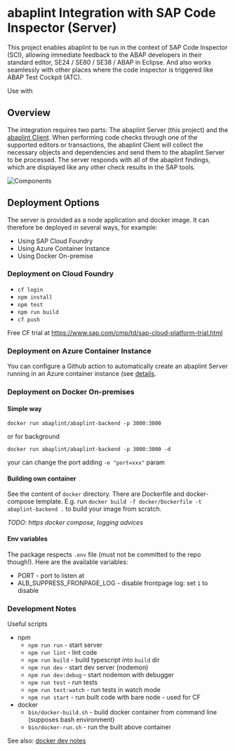 # abaplint Integration with SAP Code Inspector (Server)

This project enables abaplint to be run in the context of SAP Code Inspector (SCI), allowing immediate feedback to the ABAP developers in their standard editor, SE24 / SE80 / SE38 / ABAP in Eclipse. And also works seamlessly with other places where the code inspector is triggered like ABAP Test Cockpit (ATC).

Use with 

## Overview

The integration requires two parts: The abaplint Server (this project) and the [abaplint Client](https://github.com/abaplint/abaplint-sci-client). When performing code checks through one of the supported editors or transactions, the abaplint Client will collect the necessary objects and dependencies and send them to the abaplint Server to be processed. The server responds with all of the abaplint findings, which are displayed like any other check results in the SAP tools.

![Components](http://www.plantuml.com/plantuml/proxy?cache=no&src=https://raw.githubusercontent.com/abaplint/abaplint-cloud-foundry/master/docs/components.iuml)

## Deployment Options

The server is provided as a node application and docker image. It can therefore be deployed in several ways, for example:
- Using SAP Cloud Foundry
- Using Azure Container Instance
- Using Docker On-premise

### Deployment on Cloud Foundry
- `cf login`
- `npm install`
- `npm test`
- `npm run build`
- `cf push`

Free CF trial at https://www.sap.com/cmp/td/sap-cloud-platform-trial.html

### Deployment on Azure Container Instance 

You can configure a Github action to automatically create an abaplint Server running in an Azure container instance (see [details](https://docs.microsoft.com/en-us/azure/container-instances/container-instances-github-action).

### Deployment on Docker On-premises

#### Simple way

`docker run abaplint/abaplint-backend -p 3000:3000`

or for background

`docker run abaplint/abaplint-backend -p 3000:3000 -d`

your can change the port adding `-e "port=xxx"` param

#### Building own container

See the content of `docker` directory. There are Dockerfile and docker-compose template. E.g. run `docker build -f docker/Dockerfile -t abaplint-backend .` to build your image from scratch.

*TODO: https docker compose, logging advices*

#### Env variables

The package respects `.env` file (must not be committed to the repo though!). Here are the available variables:

- PORT - port to listen at
- ALB_SUPPRESS_FRONPAGE_LOG - disable frontpage log: set `1` to disable

### Development Notes

Useful scripts

- npm
  - `npm run run` - start server
  - `npm run lint` - lint code
  - `npm run build` - build typescript into `build` dir
  - `npm run dev` - start dev server (nodemon)
  - `npm run dev:debug` - start nodemon with debugger
  - `npm run test` - run tests
  - `npm run test:watch` - run tests in watch mode
  - `npm run start` - run built code with bare node - used for CF
- docker
  - `bin/docker-build.sh` - build docker container from command line (supposes bash environment)
  - `bin/docker-run.sh` - run the built above container

See also: [docker dev notes](./dev-notes.md)
